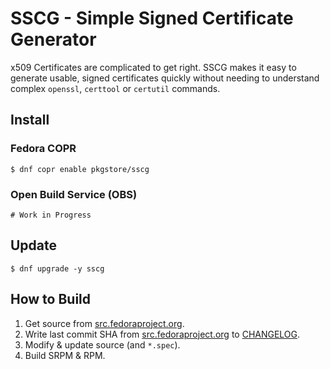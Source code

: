 # SSCG - Simple Signed Certificate Generator

x509 Certificates are complicated to get right. SSCG makes it easy to generate usable, signed certificates quickly without needing to understand complex `openssl`, `certtool` or `certutil` commands.

## Install

### Fedora COPR

```
$ dnf copr enable pkgstore/sscg
```

### Open Build Service (OBS)

```
# Work in Progress
```

## Update

```
$ dnf upgrade -y sscg
```

## How to Build

1. Get source from [src.fedoraproject.org](https://src.fedoraproject.org/rpms/sscg).
2. Write last commit SHA from [src.fedoraproject.org](https://src.fedoraproject.org/rpms/sscg) to [CHANGELOG](CHANGELOG).
3. Modify & update source (and `*.spec`).
4. Build SRPM & RPM.
